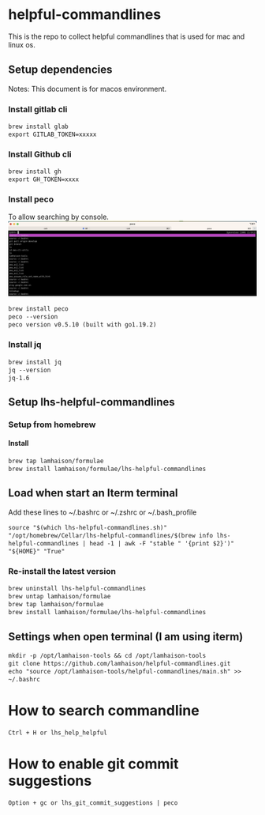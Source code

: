 # helpful-commandlines
This is the repo to collect helpful commandlines that is used for mac and linux os.


## Setup dependencies
Notes: This document is for macos environment.

### Install gitlab cli
```
brew install glab
export GITLAB_TOKEN=xxxxx
```

### Install Github cli
```
brew install gh
export GH_TOKEN=xxxx
```

### Install peco
To allow searching by console.
![image](./images/peco_history_menu.png)

```
brew install peco
peco --version
peco version v0.5.10 (built with go1.19.2)
```

### Install jq
```
brew install jq
jq --version
jq-1.6
```


## Setup lhs-helpful-commandlines
### Setup from homebrew
#### Install
```
brew tap lamhaison/formulae
brew install lamhaison/formulae/lhs-helpful-commandlines
```
## Load when start an Iterm terminal
Add these lines to ~/.bashrc or ~/.zshrc or ~/.bash_profile
```
source "$(which lhs-helpful-commandlines.sh)" "/opt/homebrew/Cellar/lhs-helpful-commandlines/$(brew info lhs-helpful-commandlines | head -1 | awk -F "stable " '{print $2}')" "${HOME}" "True"

```

### Re-install the latest version
```
brew uninstall lhs-helpful-commandlines
brew untap lamhaison/formulae
brew tap lamhaison/formulae
brew install lamhaison/formulae/lhs-helpful-commandlines
```

## Settings when open terminal (I am using iterm)
```
mkdir -p /opt/lamhaison-tools && cd /opt/lamhaison-tools
git clone https://github.com/lamhaison/helpful-commandlines.git
echo "source /opt/lamhaison-tools/helpful-commandlines/main.sh" >> ~/.bashrc
```

# How to search commandline
```
Ctrl + H or lhs_help_helpful

```

# How to enable git commit suggestions
```
Option + gc or lhs_git_commit_suggestions | peco
```

